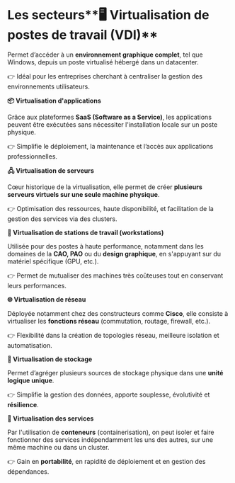 # Les secteurs**🖥️ Virtualisation de postes de travail (VDI)**

Permet d’accéder à un **environnement graphique complet**, tel que Windows, depuis un poste virtualisé hébergé dans un datacenter.

👉 Idéal pour les entreprises cherchant à centraliser la gestion des environnements utilisateurs.



**📦 Virtualisation d'applications**

Grâce aux plateformes **SaaS (Software as a Service)**, les applications peuvent être exécutées sans nécessiter l'installation locale sur un poste physique.

👉 Simplifie le déploiement, la maintenance et l’accès aux applications professionnelles.



**🖧 Virtualisation de serveurs**

Cœur historique de la virtualisation, elle permet de créer **plusieurs serveurs virtuels sur une seule machine physique**.

👉 Optimisation des ressources, haute disponibilité, et facilitation de la gestion des services via des clusters.



**🎨 Virtualisation de stations de travail (workstations)**

Utilisée pour des postes à haute performance, notamment dans les domaines de la **CAO, PAO** ou du **design graphique**, en s'appuyant sur du matériel spécifique (GPU, etc.).

👉 Permet de mutualiser des machines très coûteuses tout en conservant leurs performances.



**🌐 Virtualisation de réseau**

Déployée notamment chez des constructeurs comme **Cisco**, elle consiste à virtualiser les **fonctions réseau** (commutation, routage, firewall, etc.).

👉 Flexibilité dans la création de topologies réseau, meilleure isolation et automatisation.

**💾 Virtualisation de stockage**

Permet d’agréger plusieurs sources de stockage physique dans une **unité logique unique**.

👉 Simplifie la gestion des données, apporte souplesse, évolutivité et **résilience**.



**🧰 Virtualisation des services**

Par l'utilisation de **conteneurs** (containerisation), on peut isoler et faire fonctionner des services indépendamment les uns des autres, sur une même machine ou dans un cluster.

👉 Gain en **portabilité**, en rapidité de déploiement et en gestion des dépendances.
